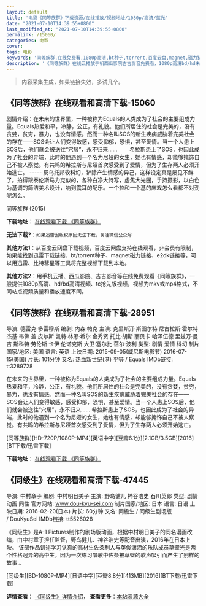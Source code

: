 ```yaml
---
layout: default
title: '电影《同等族群》下载资源/在线播放/视频地址/1080p/高清/蓝光'
date: "2021-07-10T14:39:55+0800"
last_modified_at: "2021-07-10T14:39:55+0800"
permalink: /15060/
categories: 电影
cover:
tags: 电影
keywords: '同等族群,在线免费看,1080p高清,bt种子,torrent,百度云盘,magnet,磁力链,迅雷下载资源'
description: '《同等族群》在线云播放手机西瓜影院吉吉影音免费看，1080p高清bd/hd未删减完整版和tc抢先枪版，mkv/mp4格式，附带bt/torrent种子、magnet/磁力链、百度云盘、网盘资源迅雷下载链接'
---
```


>内容采集生成，如果链接失效，多试几个。


## 《同等族群》在线观看和高清下载-15060

剧情介绍：在未来的世界里，一种被称为Equals的人类成为了社会的主要组成力量。Equals热爱和平，冷静，公正，有礼貌。他们所居住的社会是完美的，没有贪婪，贫穷，暴力，也没有情感。然而一种名叫SOS的新生疾病威胁着完美社会的存在——SOS会让人们变得敏感，感受抑郁，恐惧，甚至爱情。当一个人患上SOS后，他们就会被送往“穴居”，永不归来…… 　　希拉斯患上了SOS，也因此成为了社会的异端，此时的他遇到一个名为尼娅的女生，她也有情感，却能够掩饰自己不被人察觉。有共鸣的希拉斯与尼娅首次感受到了爱情，但为了生存两人必须开始逃亡。 ----- 反乌托邦软科幻，铲除产生情感的异己，这样设定真是屡见不鲜了。拍得跟泰伦斯马力克似的，各种白净大特写，虚焦大光圈，手持摄影，以白色为基调的简洁美术设计，响到震耳的配乐。一个拉和一个基的床戏怎么看都不对劲呢怎么。


同等族群 (2015)

**下载地址**： [在线观看下载 《同等族群》](https://www.btbtdy.me/btdy/dy4832.html) 


**无法下载?**：`如果迅雷因版权原因无法下载，关注微信公众号 `

**其他方法1**：从百度云网盘下载视频，百度云网盘支持在线观看，非会员有限制，如果能找到迅雷下载链接、bt/torrent种子、magnet磁力链接、e2dk链接等，可以用迅雷、比特彗星等工具将完整视频下载到本地。

**其他方法2**：用手机云播、西瓜影院、吉吉影音等在线免费观看《同等族群》，一般提供1080p高清、hd/bd高清视频、tc抢先版视频，视频为mkv或mp4格式，不同站点视频质量和播放速度不同。


## 《同等族群》在线观看和高清下载-28951

导演: 德雷克·多雷穆斯 编剧: 内森·帕克 主演: 克里斯汀·斯图尔特 尼古拉斯·霍尔特 杰基·韦佛 盖·皮尔斯 凯特·林恩·希尔 金秀贤 托比·胡斯 丽贝卡·哈泽伍德 里兹万·曼吉 斯科特·劳伦斯 卡伊·伦诺克斯 大卫·塞尔比 蓓尔·波利 类型: 剧情 爱情 科幻 制片国家/地区: 美国 语言: 英语 上映日期: 2015-09-05(威尼斯电影节) 2016-07-15(美国) 片长: 101分钟 又名: 热血新世纪(港) 平等 / Equals IMDb链接: tt3289728

在未来的世界里，一种被称为Equals的人类成为了社会的主要组成力量。Equals热爱和平，冷静，公正，有礼貌。他们所居住的社会是完美的，没有贪婪，贫穷，暴力，也没有情感。然而一种名叫SOS的新生疾病威胁着完美社会的存在——SOS会让人们变得敏感，感受抑郁，恐惧，甚至爱情。当一个人患上SOS后，他们就会被送往“穴居”，永不归来…… 希拉斯患上了SOS，也因此成为了社会的异端，此时的他遇到一个名为尼娅的女生，她也有情感，却能够掩饰自己不被人察觉。有共鸣的希拉斯与尼娅首次感受到了爱情，但为了生存两人必须开始逃亡。


[同等族群][HD-720P/1080P-MP4][英语中字][豆瓣6.1分][2.1GB/3.5GB][2016][BT下载/迅雷下载]

**下载地址**： [在线观看下载 《同等族群》](https://www.btdx8.com/torrent/equals_2016.html) 


## 《同级生》在线观看和高清下载-47445

导演: 中村章子 编剧: 中村明日美子 主演: 野岛健儿 神谷浩史 石川英郎 类型: 剧情 动画 同性 官方网站: www.dou-kyu-sei.com 制片国家/地区: 日本 语言: 日语 上映日期: 2016-02-20(日本) 片长: 60分钟 又名: 同級生 / 同级生剧场版 / DouKyuSei IMDb链接: tt5526028

《同级生》是A-1 Pictures制作的剧场版动画，根据中村明日美子的同名漫画改编，由中村章子担任监督，野岛健儿、神谷浩史等配音出演，2016年在日本上映。 该部作品讲述学习认真的高材生佐条利人与英俊潇洒的乐队成员草壁光是两个性格迥异的高中生，因为一次练习唱歌中佐条被草壁的歌声吸引而产生了别样的故事 。


[同级生][BD-1080P-MP4][日语中字][豆瓣8.8分][413MB][2016][BT下载/迅雷下载]

**详情查看**： [《同级生》详情介绍](/movie/47445/)， **查看更多**：[本站资源大全](/movie/t/all/)

